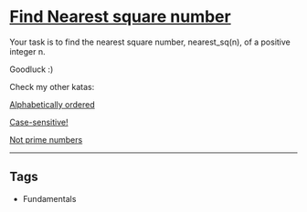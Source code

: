 # [Find Nearest square number](https://www.codewars.com/kata/5a805d8cafa10f8b930005ba)

Your task is to find the nearest square number, nearest_sq(n), of a positive integer n.

Goodluck :)

Check my other katas:

<a href="https://www.codewars.com/kata/5a8059b1fd577709860000f6">Alphabetically ordered </a>

<a href="https://www.codewars.com/kata/5a805631ba1bb55b0c0000b8">Case-sensitive! </a>

<a href="https://www.codewars.com/kata/5a9a70cf5084d74ff90000f7">Not prime numbers </a>

---

## Tags

- Fundamentals
